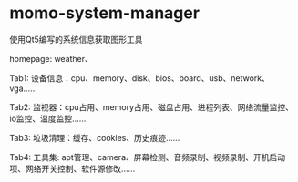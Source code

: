 # momo-system-manager

使用Qt5编写的系统信息获取图形工具

homepage:
weather、

Tab1:
设备信息：cpu、memory、disk、bios、board、usb、network、vga......

Tab2:
监视器：cpu占用、memory占用、磁盘占用、进程列表、网络流量监控、io监控、温度监控......

Tab3:
垃圾清理：缓存、cookies、历史痕迹......

Tab4:
工具集: apt管理、camera、屏幕检测、音频录制、视频录制、开机启动项、网络开关控制、软件源修改......

